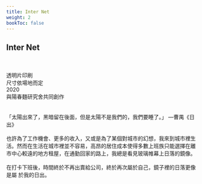 ```yaml
---
title: Inter Net
weight: 2
bookToc: false
---
```

## **Inter Net**
&NewLine;  
&NewLine;  
透明片印刷  
尺寸依場地而定  
2020  
與陽春麵研究舍共同創作  
&NewLine;  
&NewLine;  
「太陽出來了，黑暗留在後面，但是太陽不是我們的，我們要睡了。」 —曹禺《日出》  
&NewLine;  
也許為了工作機會、更多的收入，又或是為了某個對城市的幻想，我來到城市裡生活。然而在生活在城市裡並不容易，高昂的居住成本使得多數上班族只能選擇在離市中心較遠的地方租屋，在通勤回家的路上，我總是看見玻璃帷幕上日落的鏡像。  
&NewLine;  
在打卡下班後，時間終於不再出賣給公司，終於再次屬於自己，鏡子裡的日落更像是屬 於我的日出。